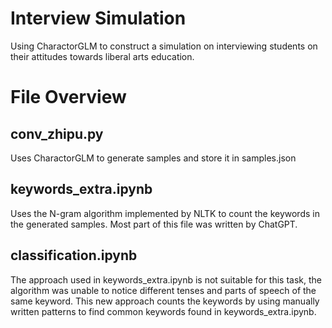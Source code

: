 # Interview Simulation
Using CharactorGLM to construct a simulation on interviewing students on their attitudes towards liberal arts education.

# File Overview
## conv_zhipu.py
Uses CharactorGLM to generate samples and store it in samples.json

## keywords_extra.ipynb
Uses the N-gram algorithm implemented by NLTK to count the keywords in the generated samples. Most part of this file was
written by ChatGPT.

## classification.ipynb
The approach used in keywords_extra.ipynb is not suitable for this task, the algorithm was unable to notice different 
tenses and parts of speech of the same keyword. This new approach counts the keywords by using manually written patterns
to find common keywords found in keywords_extra.ipynb.